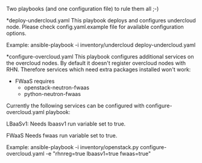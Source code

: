 Two playbooks (and one configuration file) to rule them all ;-)

*deploy-undercloud.yaml
This playbook deploys and configures undercloud node. Please check config.yaml.example file for available configuration options.

Example:
ansible-playbook -i inventory/undercloud deploy-undercloud.yaml


*configure-overcloud.yaml
This playbook configures additional services on the overcloud nodes.
By default it doesn't register overcloud nodes with RHN. Therefore services which need extra packages installed won't work:
- FWaaS requires
    - openstack-neutron-fwaas
    - python-neutron-fwaas
 


Currently the following services can be configured with configure-overcloud.yaml playbook:

LBaaSv1:
Needs lbaasv1 run variable set to true.

FWaaS
Needs fwaas run variable set to true.

Example:
ansible-playbook -i inventory/openstack.py configure-overcloud.yaml -e "rhnreg=true lbaasv1=true fwaas=true"

